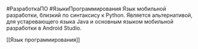 #РазработкаПО #ЯзыкиПрограммирования
Язык мобильной разработки, близкий по синтаксису к Python. Является альтернативой, для устаревающего языка Java и основным языком мобильной разработки в Android Studio.

[[Язык программирования]]